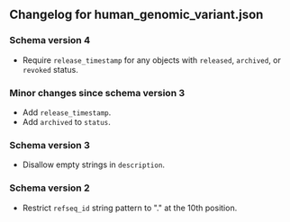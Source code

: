 ## Changelog for human_genomic_variant.json

### Schema version 4

* Require `release_timestamp` for any objects with `released`, `archived`, or `revoked` status.

### Minor changes since schema version 3

* Add `release_timestamp`.
* Add `archived` to `status`.

### Schema version 3

* Disallow empty strings in `description`.

### Schema version 2

* Restrict `refseq_id` string pattern to "." at the 10th position.
